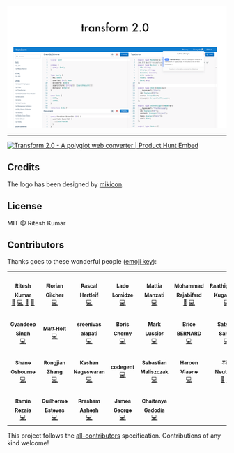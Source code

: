 ![Demo](demo.png)

---

<a href="https://www.producthunt.com/posts/transform-2-0?utm_source=badge-featured&utm_medium=badge&utm_souce=badge-transform-2-0" target="_blank"><img src="https://api.producthunt.com/widgets/embed-image/v1/featured.svg?post_id=161868&theme=light" alt="Transform 2.0 - A polyglot web converter | Product Hunt Embed" style="width: 250px; height: 54px;" width="250px" height="54px" /></a>

## Credits

The logo has been designed by [mikicon](https://thenounproject.com/mikicon/).

## License

MIT @ Ritesh Kumar

## Contributors

Thanks goes to these wonderful people ([emoji key](https://github.com/kentcdodds/all-contributors#emoji-key)):

<!-- ALL-CONTRIBUTORS-LIST:START - Do not remove or modify this section -->
<!-- prettier-ignore-start -->
<!-- markdownlint-disable -->
<table>
  <tr>
    <td align="center"><a href="http://riteshkr.com"><img src="https://avatars3.githubusercontent.com/u/5389035?v=4" width="100px;" alt=""/><br /><sub><b>Ritesh Kumar</b></sub></a><br /><a href="https://github.com/ritz078/transform/commits?author=ritz078" title="Documentation">📖</a> <a href="https://github.com/ritz078/transform/commits?author=ritz078" title="Code">💻</a> <a href="#ideas-ritz078" title="Ideas, Planning, & Feedback">🤔</a> <a href="https://github.com/ritz078/transform/pulls?q=is%3Apr+reviewed-by%3Aritz078" title="Reviewed Pull Requests">👀</a></td>
    <td align="center"><a href="http://asquera.de"><img src="https://avatars2.githubusercontent.com/u/47542?v=4" width="100px;" alt=""/><br /><sub><b>Florian Gilcher</b></sub></a><br /><a href="https://github.com/ritz078/transform/commits?author=skade" title="Code">💻</a></td>
    <td align="center"><a href="http://pascalhertleif.de/"><img src="https://avatars1.githubusercontent.com/u/20063?v=4" width="100px;" alt=""/><br /><sub><b>Pascal Hertleif</b></sub></a><br /><a href="https://github.com/ritz078/transform/commits?author=killercup" title="Code">💻</a></td>
    <td align="center"><a href="http://landish.github.io"><img src="https://avatars3.githubusercontent.com/u/534610?v=4" width="100px;" alt=""/><br /><sub><b>Lado Lomidze</b></sub></a><br /><a href="https://github.com/ritz078/transform/commits?author=Landish" title="Code">💻</a></td>
    <td align="center"><a href="https://github.com/mattiamanzati"><img src="https://avatars1.githubusercontent.com/u/13787614?v=4" width="100px;" alt=""/><br /><sub><b>Mattia Manzati</b></sub></a><br /><a href="https://github.com/ritz078/transform/commits?author=mattiamanzati" title="Code">💻</a></td>
    <td align="center"><a href="https://tarino.ir"><img src="https://avatars3.githubusercontent.com/u/12202757?v=4" width="100px;" alt=""/><br /><sub><b>Mohammad Rajabifard</b></sub></a><br /><a href="#ideas-morajabi" title="Ideas, Planning, & Feedback">🤔</a> <a href="https://github.com/ritz078/transform/commits?author=morajabi" title="Code">💻</a></td>
    <td align="center"><a href="http://raathigesh.com/"><img src="https://avatars0.githubusercontent.com/u/3108160?v=4" width="100px;" alt=""/><br /><sub><b>Raathigeshan Kugarajan</b></sub></a><br /><a href="https://github.com/ritz078/transform/commits?author=Raathigesh" title="Code">💻</a></td>
  </tr>
  <tr>
    <td align="center"><a href="https://gyandeeps.com"><img src="https://avatars2.githubusercontent.com/u/5554486?v=4" width="100px;" alt=""/><br /><sub><b>Gyandeep Singh</b></sub></a><br /><a href="https://github.com/ritz078/transform/commits?author=gyandeeps" title="Code">💻</a></td>
    <td align="center"><a href="https://matt.life"><img src="https://avatars2.githubusercontent.com/u/1128849?v=4" width="100px;" alt=""/><br /><sub><b>Matt Holt</b></sub></a><br /><a href="https://github.com/ritz078/transform/commits?author=mholt" title="Code">💻</a></td>
    <td align="center"><a href="https://medium.com/@sreenivas"><img src="https://avatars0.githubusercontent.com/u/2767425?v=4" width="100px;" alt=""/><br /><sub><b>sreenivas alapati</b></sub></a><br /><a href="https://github.com/ritz078/transform/commits?author=cg-cnu" title="Code">💻</a></td>
    <td align="center"><a href="https://performancejs.com"><img src="https://avatars2.githubusercontent.com/u/1761758?v=4" width="100px;" alt=""/><br /><sub><b>Boris Cherny</b></sub></a><br /><a href="https://github.com/ritz078/transform/commits?author=bcherny" title="Code">💻</a></td>
    <td align="center"><a href="http://www.twitter.com/intabulas"><img src="https://avatars0.githubusercontent.com/u/448?v=4" width="100px;" alt=""/><br /><sub><b>Mark Lussier</b></sub></a><br /><a href="https://github.com/ritz078/transform/commits?author=intabulas" title="Code">💻</a></td>
    <td align="center"><a href="https://github.com/brikou"><img src="https://avatars3.githubusercontent.com/u/383212?v=4" width="100px;" alt=""/><br /><sub><b>Brice BERNARD</b></sub></a><br /><a href="https://github.com/ritz078/transform/commits?author=brikou" title="Code">💻</a></td>
    <td align="center"><a href="https://twitter.com/@satya164"><img src="https://avatars2.githubusercontent.com/u/1174278?v=4" width="100px;" alt=""/><br /><sub><b>Satyajit Sahoo</b></sub></a><br /><a href="https://github.com/ritz078/transform/commits?author=satya164" title="Code">💻</a></td>
  </tr>
  <tr>
    <td align="center"><a href="https://medium.com/@shakyShane"><img src="https://avatars3.githubusercontent.com/u/1643522?v=4" width="100px;" alt=""/><br /><sub><b>Shane Osbourne</b></sub></a><br /><a href="https://github.com/ritz078/transform/commits?author=shakyShane" title="Code">💻</a></td>
    <td align="center"><a href="https://github.com/pd4d10"><img src="https://avatars0.githubusercontent.com/u/9524411?v=4" width="100px;" alt=""/><br /><sub><b>Rongjian Zhang</b></sub></a><br /><a href="https://github.com/ritz078/transform/commits?author=pd4d10" title="Code">💻</a></td>
    <td align="center"><a href="http://keshShan.github.io"><img src="https://avatars3.githubusercontent.com/u/12506034?v=4" width="100px;" alt=""/><br /><sub><b>Keshan Nageswaran</b></sub></a><br /><a href="https://github.com/ritz078/transform/commits?author=KeshShan" title="Code">💻</a></td>
    <td align="center"><a href="http://www.codegent.com"><img src="https://avatars1.githubusercontent.com/u/7318?v=4" width="100px;" alt=""/><br /><sub><b>codegent</b></sub></a><br /><a href="https://github.com/ritz078/transform/commits?author=code" title="Code">💻</a></td>
    <td align="center"><a href="https://github.com/bastor"><img src="https://avatars3.githubusercontent.com/u/1881814?v=4" width="100px;" alt=""/><br /><sub><b>Sebastian Maliszczak</b></sub></a><br /><a href="https://github.com/ritz078/transform/commits?author=bastor" title="Code">💻</a></td>
    <td align="center"><a href="https://haroen.me"><img src="https://avatars3.githubusercontent.com/u/6270048?v=4" width="100px;" alt=""/><br /><sub><b>Haroen Viaene</b></sub></a><br /><a href="https://github.com/ritz078/transform/commits?author=Haroenv" title="Code">💻</a></td>
    <td align="center"><a href="https://timn.tech"><img src="https://avatars2.githubusercontent.com/u/6324199?v=4" width="100px;" alt=""/><br /><sub><b>Tim Neutkens</b></sub></a><br /><a href="#plugin-timneutkens" title="Plugin/utility libraries">🔌</a> <a href="https://github.com/ritz078/transform/commits?author=timneutkens" title="Code">💻</a></td>
  </tr>
  <tr>
    <td align="center"><a href="https://github.com/raminrez"><img src="https://avatars1.githubusercontent.com/u/7345325?v=4" width="100px;" alt=""/><br /><sub><b>Ramin Rezaie</b></sub></a><br /><a href="https://github.com/ritz078/transform/commits?author=raminrez" title="Code">💻</a></td>
    <td align="center"><a href="https://guilhermeesteves.com"><img src="https://avatars3.githubusercontent.com/u/2166045?v=4" width="100px;" alt=""/><br /><sub><b>Guilherme Esteves</b></sub></a><br /><a href="https://github.com/ritz078/transform/commits?author=guilhermesteves" title="Code">💻</a></td>
    <td align="center"><a href="https://github.com/p-racoon"><img src="https://avatars2.githubusercontent.com/u/13845070?v=4" width="100px;" alt=""/><br /><sub><b>Prasham Ashesh</b></sub></a><br /><a href="https://github.com/ritz078/transform/commits?author=p-racoon" title="Code">💻</a></td>
    <td align="center"><a href="https://ghuser.io/jamesgeorge007"><img src="https://avatars2.githubusercontent.com/u/25279263?v=4" width="100px;" alt=""/><br /><sub><b>James George</b></sub></a><br /><a href="https://github.com/ritz078/transform/commits?author=jamesgeorge007" title="Code">💻</a></td>
    <td align="center"><a href="https://chaitanyagadodia.github.io/"><img src="https://avatars1.githubusercontent.com/u/10559670?v=4" width="100px;" alt=""/><br /><sub><b>Chaitanya Gadodia</b></sub></a><br /><a href="https://github.com/ritz078/transform/commits?author=ChaitanyaGadodia" title="Code">💻</a></td>
  </tr>
</table>

<!-- markdownlint-enable -->
<!-- prettier-ignore-end -->
<!-- ALL-CONTRIBUTORS-LIST:END -->

This project follows the [all-contributors](https://github.com/kentcdodds/all-contributors) specification. Contributions of any kind welcome!
